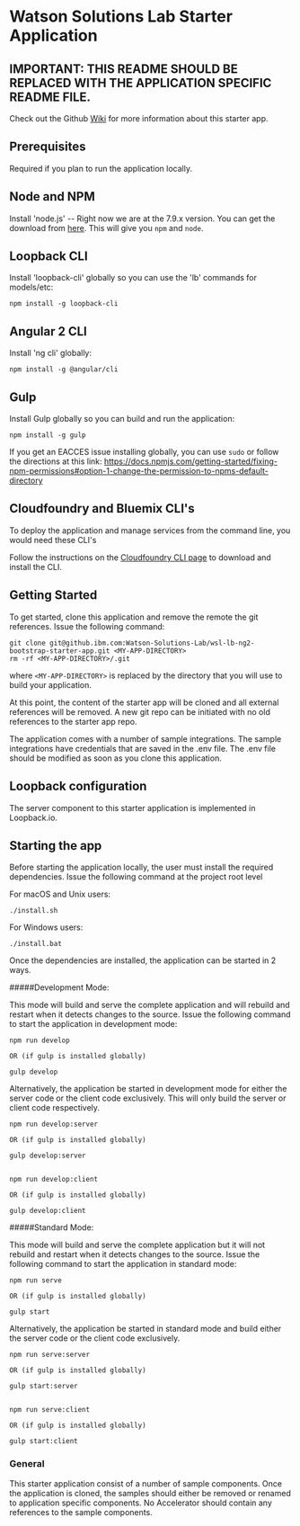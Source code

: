 # Watson Solutions Lab Starter Application

## IMPORTANT: THIS README SHOULD BE REPLACED WITH THE APPLICATION SPECIFIC README FILE.

Check out the Github [Wiki](https://github.ibm.com/Watson-Solutions-Lab/wsl-lb-ng2-bootstrap-starter-app/wiki) for more information about this starter app.

## Prerequisites

Required if you plan to run the application locally.

## Node and NPM

Install 'node.js' -- Right now we are at the 7.9.x version.  You can get the download from [here](https://nodejs.org/en/download/current/).  This will give you `npm` and `node`.

## Loopback CLI

Install 'loopback-cli' globally so you can use the 'lb' commands for models/etc:
```
npm install -g loopback-cli
```

## Angular 2 CLI

Install 'ng cli'  globally:
```
npm install -g @angular/cli
```
## Gulp

Install Gulp globally so you can build and run the application:
```
npm install -g gulp
```

If you get an EACCES issue installing globally, you can use `sudo` or follow the directions at this link:  https://docs.npmjs.com/getting-started/fixing-npm-permissions#option-1-change-the-permission-to-npms-default-directory

## Cloudfoundry and Bluemix CLI's

To deploy the application and manage services from the command line, you would need these CLI's

Follow the instructions on the [Cloudfoundry CLI page](https://github.com/cloudfoundry/cli#downloads) to download and install the CLI.

## Getting Started

To get started, clone this application and remove the remote the git references. Issue the following command:

```
git clone git@github.ibm.com:Watson-Solutions-Lab/wsl-lb-ng2-bootstrap-starter-app.git <MY-APP-DIRECTORY>
rm -rf <MY-APP-DIRECTORY>/.git
```

where ```<MY-APP-DIRECTORY>``` is replaced by the directory that you will use to build your application.

At this point, the content of the starter app will be cloned and all external references will be removed. A new git repo can be initiated with no old references to the starter app repo.

The application comes with a number of sample integrations.  The sample integrations have credentials that are saved in the
.env file.  The .env file should be modified as soon as you clone this application.

## Loopback configuration

The server component to this starter application is implemented in Loopback.io.

## Starting the app

Before starting the application locally, the user must install the required dependencies. Issue the following command at the project root level

For macOS and Unix users:

```
./install.sh
```

For Windows users:

```
./install.bat
```

Once the dependencies are installed, the application can be started in 2 ways.

#####Development Mode:

This mode will build and serve the complete application and will rebuild and restart when it detects changes to the source. Issue the following command to start the application in development mode:

```
npm run develop

OR (if gulp is installed globally)

gulp develop
```

Alternatively, the application be started in development mode for either the server code or the client code exclusively. This will only build the server or client code respectively.

```
npm run develop:server

OR (if gulp is installed globally)

gulp develop:server


npm run develop:client

OR (if gulp is installed globally)

gulp develop:client
```


#####Standard Mode:

This mode will build and serve the complete application but it will not rebuild and restart when it detects changes to the source. Issue the following command to start the application in standard mode:

```
npm run serve

OR (if gulp is installed globally)

gulp start
```

Alternatively, the application be started in standard mode and build either the server code or the client code exclusively.

```
npm run serve:server

OR (if gulp is installed globally)

gulp start:server


npm run serve:client

OR (if gulp is installed globally)

gulp start:client
```


### General

This starter application consist of a number of sample components.  Once the application is cloned, the samples should either be removed or renamed to application specific components.  No Accelerator should contain any references to the sample components.
